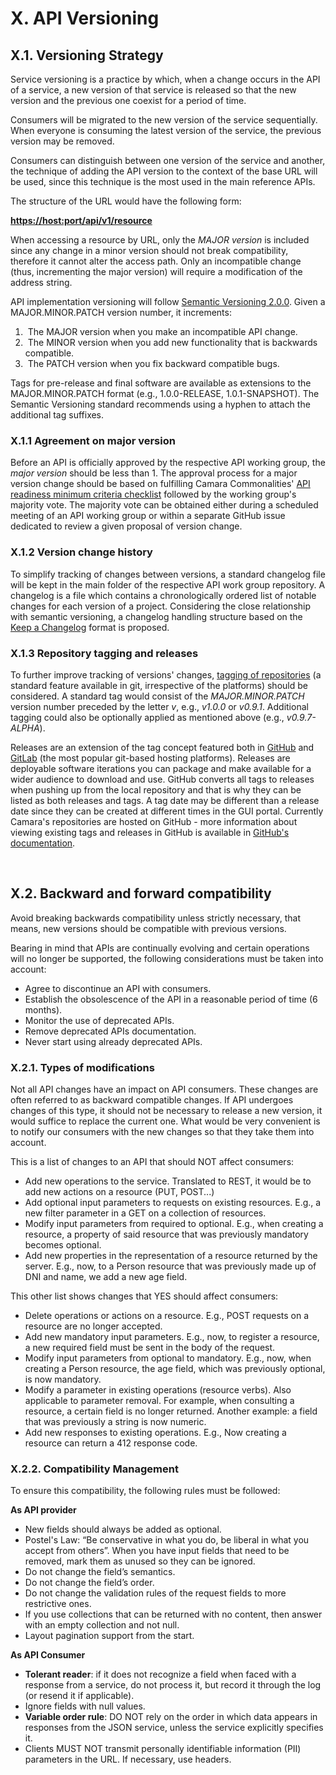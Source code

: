 # X. API Versioning


## X.1. Versioning Strategy

Service versioning is a practice by which, when a change occurs in the API of a service, a new version of that service is released so that the new version and the previous one coexist for a period of time.

Consumers will be migrated to the new version of the service sequentially. When everyone is consuming the latest version of the service, the previous version may be removed.

Consumers can distinguish between one version of the service and another, the technique of adding the API version to the context of the base URL will be used, since this technique is the most used in the main reference APIs.

The structure of the URL would have the following form:

**[https://host:port/api/v1/resource](https://host:port/api/v1/resource)**

When accessing a resource by URL, only the *MAJOR version* is included since any change in a minor version should not break compatibility, therefore it cannot alter the access path. Only an incompatible change (thus, incrementing the major version) will require a modification of the address string.

API implementation versioning will follow [Semantic Versioning 2.0.0](https://semver.org/). Given a MAJOR.MINOR.PATCH version number, it increments:
 1)  The MAJOR version when you make an incompatible API change.
 2)  The MINOR version when you add new functionality that is backwards compatible.
 3)  The PATCH version when you fix backward compatible bugs.

Tags for pre-release and final software are available as extensions to the MAJOR.MINOR.PATCH format (e.g., 1.0.0-RELEASE, 1.0.1-SNAPSHOT). The Semantic Versioning standard recommends using a hyphen to attach the additional tag suffixes. 

### X.1.1 Agreement on major version

Before an API is officially approved by the respective API working group, the *major version* should be less than 1.
The approval process for a major version change should be based on fulfilling Camara Commonalities' [API readiness minimum criteria checklist](https://github.com/camaraproject/WorkingGroups/blob/main/Commonalities/documentation/Working/API-Readiness-Checklist.md) followed by the working group's majority vote.
The majority vote can be obtained either during a scheduled meeting of an API working group or within a separate GitHub issue dedicated to review a given proposal of version change.

### X.1.2 Version change history

To simplify tracking of changes between versions, a standard changelog file will be kept in the main folder of the respective API work group repository.
A changelog is a file which contains a chronologically ordered list of notable changes for each version of a project.
Considering the close relationship with semantic versioning, a changelog handling structure based on the [Keep a Changelog](https://keepachangelog.com/en/1.0.0/) format is proposed.

### X.1.3 Repository tagging and releases

To further improve tracking of versions' changes, [tagging of repositories](https://git-scm.com/book/en/v2/Git-Basics-Tagging) (a standard feature available in git, irrespective of the platforms) should be considered. A standard tag would consist of the *MAJOR.MINOR.PATCH* version number preceded by the letter *v*, e.g., *v1.0.0* or *v0.9.1*.
Additional tagging could also be optionally applied as mentioned above (e.g., *v0.9.7-ALPHA*).

Releases are an extension of the tag concept featured both in [GitHub](https://docs.github.com/en/repositories/releasing-projects-on-github/about-releases) and [GitLab](https://docs.gitlab.com/ee/user/project/releases/) (the most popular git-based hosting platforms). Releases are deployable software iterations you can package and make available for a wider audience to download and use. GitHub converts all tags to releases when pushing up from the local repository and that is why they can be listed as both releases and tags.  A tag date may be different than a release date since they can be created at different times in the GUI portal.
Currently Camara's repositories are hosted on GitHub - more information about viewing existing tags and releases in GitHub is available in [GitHub's documentation](https://docs.github.com/en/repositories/releasing-projects-on-github/viewing-your-repositorys-releases-and-tags). 


<br/>

## X.2. Backward and forward compatibility

Avoid breaking backwards compatibility unless strictly necessary, that means, new versions should be compatible with previous versions.

Bearing in mind that APIs are continually evolving and certain operations will no longer be supported, the following considerations must be taken into account:
* Agree to discontinue an API with consumers.
* Establish the obsolescence of the API in a reasonable period of time (6 months).
* Monitor the use of deprecated APIs.
* Remove deprecated APIs documentation.
* Never start using already deprecated APIs.

### X.2.1. Types of modifications

Not all API changes have an impact on API consumers. These changes are often referred to as backward compatible changes. If API undergoes changes of this type, it should not be necessary to release a new version, it would suffice to replace the current one. What would be very convenient is to notify our consumers with the new changes so that they take them into account.

This is a list of changes to an API that should NOT affect consumers:
* Add new operations to the service. Translated to REST, it would be to add new actions on a resource (PUT, POST...)
* Add optional input parameters to requests on existing resources. E.g., a new filter parameter in a GET on a collection of resources.
* Modify input parameters from required to optional. E.g., when creating a resource, a property of said resource that was previously mandatory becomes optional.
* Add new properties in the representation of a resource returned by the server. E.g., now, to a Person resource that was previously made up of DNI and name, we add a new age field.


This other list shows changes that YES should affect consumers:
* Delete operations or actions on a resource. E.g., POST requests on a resource are no longer accepted.
* Add new mandatory input parameters. E.g., now, to register a resource, a new required field must be sent in the body of the request.
* Modify input parameters from optional to mandatory. E.g., now, when creating a Person resource, the age field, which was previously optional, is now mandatory.
* Modify a parameter in existing operations (resource verbs). Also applicable to parameter removal. For example, when consulting a resource, a certain field is no longer returned. Another example: a field that was previously a string is now numeric.
* Add new responses to existing operations. E.g., Now creating a resource can return a 412 response code.

### X.2.2. Compatibility Management

To ensure this compatibility, the following rules must be followed:

**As API provider**

* New fields should always be added as optional.
* Postel's Law: “Be conservative in what you do, be liberal in what you accept from
others”. When you have input fields that need to be removed, mark them as unused
so they can be ignored.
* Do not change the field’s semantics.
* Do not change the field’s order.
* Do not change the validation rules of the request fields to more restrictive ones.
* If you use collections that can be returned with no content, then answer with an
empty collection and not null.
* Layout pagination support from the start.

**As API Consumer**

* **Tolerant reader**: if it does not recognize a field when faced with a response from a
service, do not process it, but record it through the log (or resend it if applicable).
* Ignore fields with null values.
* **Variable order rule**: DO NOT rely on the order in which data appears in responses from
the JSON service, unless the service explicitly specifies it.
* Clients MUST NOT transmit personally identifiable information (PII) parameters in the URL. If necessary, use headers.
